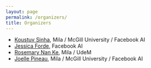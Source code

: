 ```yaml
---
layout: page
permalink: /organizers/
title: Organizers
---
```


* [Koustuv Sinha](https://www.cs.mcgill.ca/~ksinha4/), Mila / McGill University / Facebook AI
* [Jessica Forde](https://github.com/jzf2101), Facebook AI
* [Rosemary Nan Ke](https://nke001.github.io/), Mila / UdeM
* [Joelle Pineau](https://www.cs.mcgill.ca/~jpineau/), Mila / McGill University / Facebook AI
